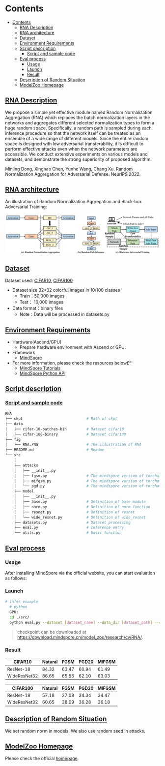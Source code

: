 # Contents

- [Contents](#contents)
    - [RNA Description](#RNA-description)
    - [RNA architecture](#RNA-architecture)
    - [Dataset](#dataset)
    - [Environment Requirements](#environment-requirements)
    - [Script description](#script-description)
        - [Script and sample code](#script-and-sample-code)
    - [Eval process](#eval-process)
        - [Usage](#usage)
        - [Launch](#launch)
        - [Result](#result)
    - [Description of Random Situation](#description-of-random-situation)
    - [ModelZoo Homepage](#modelzoo-homepage)

## [RNA Description](#contents)

We propose a simple yet effective module named Random Normalization Aggregation (RNA) which replaces the batch normalization layers in the networks and aggregates different selected normalization types to form a huge random space. Specifically, a random path is sampled during each inference procedure so that the network itself can be treated as an ensemble of a wide range of different models. Since the entire random space is designed with low adversarial transferability, it is difficult to perform effective attacks even when the network parameters are accessible. We conduct extensive experiments on various models and datasets, and demonstrate the strong superiority of proposed algorithm.

Minjing Dong, Xinghao Chen, Yunhe Wang, Chang Xu. Random Normalization Aggregation for Adversarial Defense. NeurIPS 2022.

## [RNA architecture](#contents)

An illustration of Random Normalization Aggregation and Black-box Adversarial Training:

![RNA](fig/RNA.PNG)

## [Dataset](#contents)

Dataset used: [CIFAR10](<http://www.cs.toronto.edu/~kriz/cifar.html>), [CIFAR100](<http://www.cs.toronto.edu/~kriz/cifar.html>)

- Dataset size 32*32 colorful images in 10/100 classes
    - Train：50,000 images  
    - Test： 10,000 images
- Data format：binary files
    - Note：Data will be processed in datasets.py

## [Environment Requirements](#contents)

- Hardware(Ascend/GPU)
    - Prepare hardware environment with Ascend or GPU.
- Framework
    - [MindSpore](https://www.mindspore.cn/install/en)
- For more information, please check the resources below£º
    - [MindSpore Tutorials](https://www.mindspore.cn/tutorials/en/master/index.html)
    - [MindSpore Python API](https://www.mindspore.cn/docs/api/en/master/index.html)

## [Script description](#contents)

### [Script and sample code](#contents)

```bash
RNA
├── ckpt                             # Path of ckpt
├── data
│   ├── cifar-10-batches-bin         # Dataset cifar10
│   └── cifar-100-binary             # Dataset cifar100
├── fig
│   └── RNA.PNG                      # The illustration of RNA
├── README.md                        # Readme
└── src
    │
    ├── attacks
    │   ├── __init__.py
    │   ├── fgsm.py                  # The mindspore version of torchattacks.FGSM
    │   ├── mifgsm.py                # The mindspore version of torchattacks.MIFGSM
    │   └── pgd.py                   # The mindspore version of torchattacks.PGD
    ├── model
    │   ├── __init__.py
    │   ├── base.py                  # Definition of base module  
    │   ├── norm.py                  # Definition of norm function
    │   ├── resnet.py                # Definition of resnet
    │   └── wide_resnet.py           # Definition of wide_resnet
    ├── datasets.py                  # Dataset processing
    ├── eval.py                      # Inference entry
    └── utils.py                     # basic function


```

## [Eval process](#contents)

### Usage

After installing MindSpore via the official website, you can start evaluation as follows:

### Launch

```bash
# infer example
  # python
  GPU:
  cd ./src/
  python eval.py --dataset [dataset_name] --data_dir [dataset_path] --random_norm_training --mixed --network [net_name] --attack_type [attack_type] --batch_size 128 --num_group_schedule 0 0 --worker 4 --random_type bn --gn_type gnr --pretrain [ckpt_name] --save_dir [save_dir]
```

> checkpoint can be downloaded at https://download.mindspore.cn/model_zoo/research/cv/RNA/.

### Result

|    CIFAR10      |  Natural | FGSM   | PGD20  | MIFGSM |
|-----------------|----------|--------|--------|--------|
|   ResNet-18     |  84.32   | 63.47  | 60.94  | 61.49  |
|  WideResNet32   |  86.65   | 65.56  | 62.10  | 63.03  |

|    CIFAR100     |  Natural | FGSM   | PGD20  | MIFGSM |
|-----------------|----------|--------|--------|--------|
|   ResNet-18     |  57.18   | 37.08  | 34.34  | 34.47  |
|  WideResNet32   |  60.65   | 38.09  | 36.28  | 36.18  |

## [Description of Random Situation](#contents)

We set random norm in models. We also use random seed in attacks.

## [ModelZoo Homepage](#contents)

Please check the official [homepage](https://gitee.com/mindspore/models).